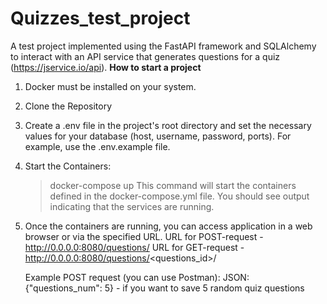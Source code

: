 # Quizzes_test_project
A test project implemented using the FastAPI framework and SQLAlchemy to interact with an API service that generates questions for a quiz (https://jservice.io/api).
**How to start a project**

1) Docker must be installed on your system.
2) Clone the Repository
3) Сreate a .env file in the project's root directory and set the necessary values for your database (host, username, password, ports).
  For example, use the .env.example file.
4) Start the Containers:
   > docker-compose up
This command will start the containers defined in the docker-compose.yml file. You should see output indicating that the services are running.

5) Once the containers are running, you can access application in a web browser or via the specified URL.
   URL for POST-request - http://0.0.0.0:8080/questions/
   URL for GET-request - http://0.0.0.0:8080/questions/<questions_id>/

   Example POST request (you can use Postman):
   JSON: {"questions_num": 5} - if you want to save 5 random quiz questions
   

      

  

